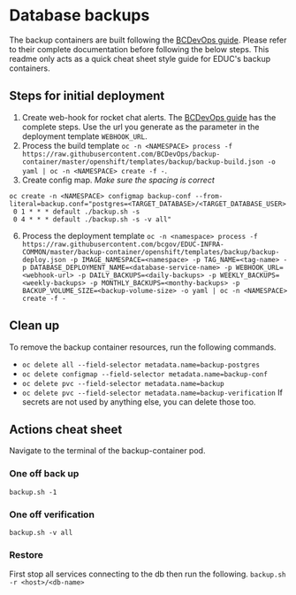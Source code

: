 # Database backups
The backup containers are built following the [BCDevOps guide](https://github.com/BCDevOps/backup-container).  Please refer to their complete documentation before following the below steps.  This readme only acts as a quick cheat sheet style guide for EDUC's backup containers.

## Steps for initial deployment
1. Create web-hook for rocket chat alerts. The [BCDevOps guide](https://github.com/BCDevOps/backup-container) has the complete steps. Use the url you generate as the parameter in the deployment template `WEBHOOK_URL`.
2. Process the build template
`oc -n <NAMESPACE> process -f https://raw.githubusercontent.com/BCDevOps/backup-container/master/openshift/templates/backup/backup-build.json -o yaml | oc -n <NAMESPACE> create -f -`.
3. Create config map.  *Make sure the spacing is correct*
```
oc create -n <NAMESPACE> configmap backup-conf --from-literal=backup.conf="postgres=<TARGET_DATABASE>/<TARGET_DATABASE_USER>
 0 1 * * * default ./backup.sh -s
 0 4 * * * default ./backup.sh -s -v all"
```
6. Process the deployment template 
`oc -n <namespace> process -f https://raw.githubusercontent.com/bcgov/EDUC-INFRA-COMMON/master/backup-container/openshift/templates/backup/backup-deploy.json -p IMAGE_NAMESPACE=<namespace> -p TAG_NAME=<tag-name> -p DATABASE_DEPLOYMENT_NAME=<database-service-name> -p WEBHOOK_URL=<webhook-url> -p DAILY_BACKUPS=<daily-backups> -p WEEKLY_BACKUPS=<weekly-backups> -p MONTHLY_BACKUPS=<monthy-backups> -p BACKUP_VOLUME_SIZE=<backup-volume-size> -o yaml | oc -n <NAMESPACE> create -f -`

## Clean up
To remove the backup container resources, run the following commands. 
- `oc delete all --field-selector metadata.name=backup-postgres`
- `oc delete configmap --field-selector metadata.name=backup-conf`
- `oc delete pvc --field-selector metadata.name=backup`
- `oc delete pvc --field-selector metadata.name=backup-verification`
If secrets are not used by anything else, you can delete those too.

## Actions cheat sheet
Navigate to the terminal of the backup-container pod.
### One off back up
`backup.sh -1`
### One off verification
`backup.sh -v all`
### Restore
First stop all services connecting to the db then run the following.
`backup.sh -r <host>/<db-name>`
